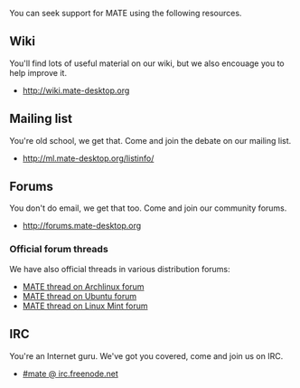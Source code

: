<!--
.. link:
.. description:
.. tags: 
.. date: 2011-12-05 07:14:07
.. title: Support
.. slug: support
-->

You can seek support for MATE using the following resources.

## Wiki

You'll find lots of useful material on our wiki, but we also encouage you
to help improve it.

  * <http://wiki.mate-desktop.org>
  
## Mailing list

You're old school, we get that. Come and join the debate on our mailing
list.

  * <http://ml.mate-desktop.org/listinfo/>
  
## Forums

You don't do email, we get that too. Come and join our community forums.

  * <http://forums.mate-desktop.org>

### Official forum threads

We have also official threads in various distribution forums:

  * [MATE thread on Archlinux forum](https://bbs.archlinux.org/viewtopic.php?id=121162&p=1)
  * [MATE thread on Ubuntu forum](http://ubuntuforums.org/showthread.php?p=11333073)
  * [MATE thread on Linux Mint forum](http://forums.linuxmint.com/viewtopic.php?t=86481)

## IRC

You're an Internet guru. We've got you covered, come and join us on IRC.

  * [#mate @ irc.freenode.net](https://webchat.freenode.net/?channels=#mate)
